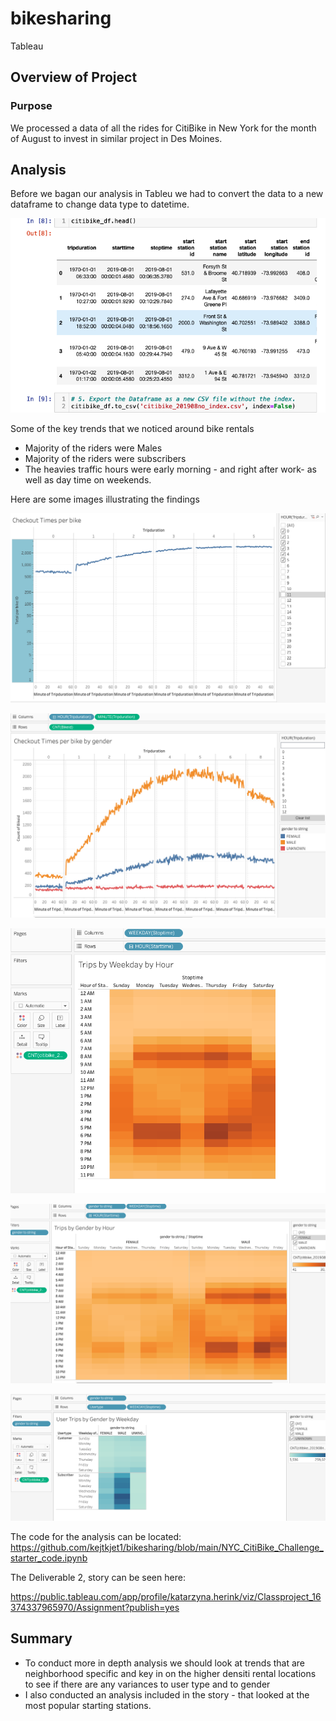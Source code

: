 # bikesharing
Tableau

## Overview of Project

### Purpose

We processed a data of all the rides for CitiBike in New York for the month of August to invest in similar project in Des Moines. 

## Analysis

Before we bagan our analysis in Tableu we had to convert the data to a new dataframe to change data type to datetime. 

![dataframe.png](https://github.com/kejtkjet1/bikesharing/blob/main/images/dataframe.png)


Some of the key trends that we noticed around bike rentals
- Majority of the riders were Males
- Majority of the riders were subscribers
- The heavies traffic hours were early morning - and right after work- as well as day time on weekends. 

Here are some images illustrating the findings


![1.png](https://github.com/kejtkjet1/bikesharing/blob/main/images/1.png)


![2.png](https://github.com/kejtkjet1/bikesharing/blob/main/images/2.png)


![3.png](https://github.com/kejtkjet1/bikesharing/blob/main/images/3.png)


![4.png](https://github.com/kejtkjet1/bikesharing/blob/main/images/4.png)


![5.png](https://github.com/kejtkjet1/bikesharing/blob/main/images/5.png)

The code for the analysis can be located: https://github.com/kejtkjet1/bikesharing/blob/main/NYC_CitiBike_Challenge_starter_code.ipynb

The Deliverable 2, story can be seen here:

https://public.tableau.com/app/profile/katarzyna.herink/viz/Classproject_16374337965970/Assignment?publish=yes

## Summary

- To conduct more in depth analysis we should look at trends that are neighborhood specific and key in on the higher densiti rental locations to see if there are any variances to user type and to gender
- I also conducted an analysis included in the story - that looked at the most popular starting stations. 